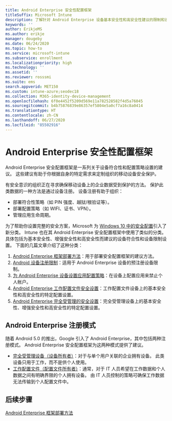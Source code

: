 ```yaml
---
title: Android Enterprise 安全性配置框架
titleSuffix: Microsoft Intune
description: 了解针对 Android Enterprise 设备基本安全性和高安全性建议的限制和设置。
keywords: ''
author: ErikjeMS
ms.author: erikje
manager: dougeby
ms.date: 06/24/2020
ms.topic: how-to
ms.service: microsoft-intune
ms.subservice: enrollment
ms.localizationpriority: high
ms.technology: ''
ms.assetid: ''
ms.reviewer: rosssmi
ms.suite: ems
search.appverid: MET150
ms.custom: intune-azure;seodec18
ms.collection: M365-identity-device-management
ms.openlocfilehash: 6f0e4452f5209d569e11a782528582f4d5a76045
ms.sourcegitcommit: b4b75876839e86357ef5804e5a0cf7a16c8a0414
ms.translationtype: HT
ms.contentlocale: zh-CN
ms.lasthandoff: 06/27/2020
ms.locfileid: "85502916"
---
```

# <a name="android-enterprise-security-configuration-framework"></a>Android Enterprise 安全性配置框架

Android Enterprise 安全配置框架是一系列关于设备符合性和配置策略设置的建议。 这些建议有助于你根据自身的特定需求来定制组织的移动设备安全保护。

有安全意识的组织正在寻求确保移动设备上的企业数据受到保护的方法。 保护此类数据的一种方法是通过设备注册。 设备注册有助于组织：
- 部署符合性策略（如 PIN 强度、越狱/根验证等）。
- 部署配置策略（如 WIFI、证书、VPN）。
- 管理应用生命周期。

为了帮助你设置完整的安全方案，Microsoft 为 [Windows 10 中的安全配置](https://aka.ms/secconframework)引入了新分类。 Intune 也在其 Android Enterprise 安全配置框架中使用了类似的分类。 具体包括为基本安全性、增强安全性和高安全性而建议的设备符合性和设备限制设置。 下面的几篇文章介绍了这种分类：

1. [Android Enterprise 框架部署方法](framework-deployment-methodology.md)：用于部署安全配置框架的建议方法。
2. [Android 设备注册限制](device-enrollment-restrictions.md)：适用于 Android Enterprise 设备的预注册设备限制。
3. [为 Android Enterprise 设备设置应用配置策略](android-app-configuration-policies.md)：在设备上配置应用来禁止个人帐户。
4. [Android Enterprise 工作配置文件安全设置](android-work-profile-security-settings.md)：工作配置文件设备上的基本安全性和高安全性的特定配置设置。
5. [Android Enterprise 完全受管理的安全设置](android-fully-managed-security-settings.md)：完全受管理设备上的基本安全性、增强安全性和高安全性的特定配置设置。

## <a name="android-enterprise-enrollment-modes"></a>Android Enterprise 注册模式

随着 Android 5.0 的推出，Google 引入了 Android Enterprise，其中包括两种注册模式。 Android Enterprise 安全配置框架为这两种模式提供了建议。
- [完全受管理设备（设备所有者）](android-fully-managed-enroll.md)：对于与单个用户关联的企业拥有设备。 此类设备只用于工作，而不是供个人使用。
- [工作配置文件（配置文件所有者）](android-work-profile-enroll.md)：通常，对于 IT 人员希望在工作数据和个人数据之间有明确界限的个人拥有设备。 由 IT 人员控制的策略可确保工作数据无法传输到个人配置文件中。


## <a name="next-steps"></a>后续步骤

[Android Enterprise 框架部署方法](framework-deployment-methodology.md)